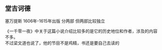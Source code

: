 ## 堂吉诃德

塞万提斯 1606年-1615年出版 分两部 但两部比较独立

《一千零一夜》中关于这篇小说介绍比较多的是它的历史地位和作者，涉及的内容不多。  
不过梁文道也说了，他的节目不是鸡精，书还是要自己去读的  

